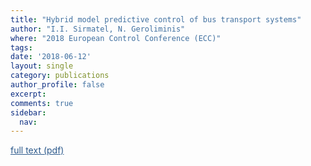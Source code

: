```yaml
---
title: "Hybrid model predictive control of bus transport systems"
author: "I.I. Sirmatel, N. Geroliminis"
where: "2018 European Control Conference (ECC)"
tags: 
date: '2018-06-12'
layout: single
category: publications
author_profile: false
excerpt:
comments: true
sidebar:
  nav: 
---
```

<a href="https://sirmatel.github.io/assets/files/sirmatel2018hybrid.pdf" style="color: #2d5a8c; text-decoration:underline">full text (pdf)</a>
